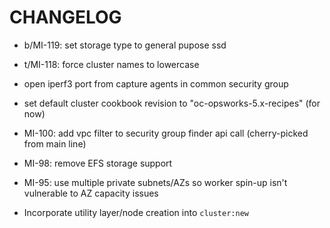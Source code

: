 # CHANGELOG

* b/MI-119: set storage type to general pupose ssd

* t/MI-118: force cluster names to lowercase

* open iperf3 port from capture agents in common security group

* set default cluster cookbook revision to "oc-opsworks-5.x-recipes" (for now)

* MI-100: add vpc filter to security group finder api call (cherry-picked from main line)

* MI-98: remove EFS storage support

* MI-95: use multiple private subnets/AZs so worker spin-up isn't vulnerable to AZ capacity issues

* Incorporate utility layer/node creation into `cluster:new`
